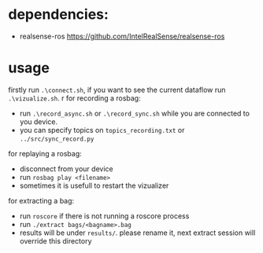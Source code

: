 # dependencies: 
- realsense-ros https://github.com/IntelRealSense/realsense-ros


# usage 

firstly run `.\connect.sh`, if you want to see the current dataflow run `.\vizualize.sh`.
r
for recording a rosbag:
- run `.\record_async.sh` or `.\record_sync.sh` while you are connected to you device.
- you can specify topics on `topics_recording.txt` or `../src/sync_record.py`

for replaying a rosbag:
- disconnect from your device
- run `rosbag play <filename>`
- sometimes it is usefull to restart the vizualizer

for extracting a bag:
- run `roscore` if there is not running a roscore process
- run `./extract bags/<bagname>.bag`
- results will be under `results/`. please rename it, next extract session will override this directory
